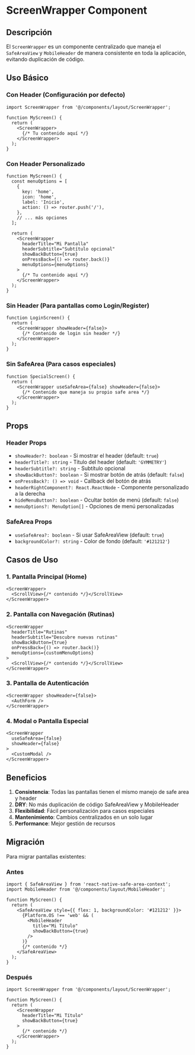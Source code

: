 # ScreenWrapper Component

## Descripción
El `ScreenWrapper` es un componente centralizado que maneja el `SafeAreaView` y `MobileHeader` de manera consistente en toda la aplicación, evitando duplicación de código.

## Uso Básico

### Con Header (Configuración por defecto)
```tsx
import ScreenWrapper from '@/components/layout/ScreenWrapper';

function MyScreen() {
  return (
    <ScreenWrapper>
      {/* Tu contenido aquí */}
    </ScreenWrapper>
  );
}
```

### Con Header Personalizado
```tsx
function MyScreen() {
  const menuOptions = [
    {
      key: 'home',
      icon: 'home',
      label: 'Inicio',
      action: () => router.push('/'),
    },
    // ... más opciones
  ];

  return (
    <ScreenWrapper
      headerTitle="Mi Pantalla"
      headerSubtitle="Subtítulo opcional"
      showBackButton={true}
      onPressBack={() => router.back()}
      menuOptions={menuOptions}
    >
      {/* Tu contenido aquí */}
    </ScreenWrapper>
  );
}
```

### Sin Header (Para pantallas como Login/Register)
```tsx
function LoginScreen() {
  return (
    <ScreenWrapper showHeader={false}>
      {/* Contenido de login sin header */}
    </ScreenWrapper>
  );
}
```

### Sin SafeArea (Para casos especiales)
```tsx
function SpecialScreen() {
  return (
    <ScreenWrapper useSafeArea={false} showHeader={false}>
      {/* Contenido que maneja su propio safe area */}
    </ScreenWrapper>
  );
}
```

## Props

### Header Props
- `showHeader?: boolean` - Si mostrar el header (default: `true`)
- `headerTitle?: string` - Título del header (default: `'GYMMETRY'`)
- `headerSubtitle?: string` - Subtítulo opcional
- `showBackButton?: boolean` - Si mostrar botón de atrás (default: `false`)
- `onPressBack?: () => void` - Callback del botón de atrás
- `headerRightComponent?: React.ReactNode` - Componente personalizado a la derecha
- `hideMenuButton?: boolean` - Ocultar botón de menú (default: `false`)
- `menuOptions?: MenuOption[]` - Opciones de menú personalizadas

### SafeArea Props
- `useSafeArea?: boolean` - Si usar SafeAreaView (default: `true`)
- `backgroundColor?: string` - Color de fondo (default: `'#121212'`)

## Casos de Uso

### 1. Pantalla Principal (Home)
```tsx
<ScreenWrapper>
  <ScrollView>{/* contenido */}</ScrollView>
</ScreenWrapper>
```

### 2. Pantalla con Navegación (Rutinas)
```tsx
<ScreenWrapper
  headerTitle="Rutinas"
  headerSubtitle="Descubre nuevas rutinas"
  showBackButton={true}
  onPressBack={() => router.back()}
  menuOptions={customMenuOptions}
>
  <ScrollView>{/* contenido */}</ScrollView>
</ScreenWrapper>
```

### 3. Pantalla de Autenticación
```tsx
<ScreenWrapper showHeader={false}>
  <AuthForm />
</ScreenWrapper>
```

### 4. Modal o Pantalla Especial
```tsx
<ScreenWrapper 
  useSafeArea={false} 
  showHeader={false}
>
  <CustomModal />
</ScreenWrapper>
```

## Beneficios

1. **Consistencia**: Todas las pantallas tienen el mismo manejo de safe area y header
2. **DRY**: No más duplicación de código SafeAreaView y MobileHeader
3. **Flexibilidad**: Fácil personalización para casos especiales
4. **Mantenimiento**: Cambios centralizados en un solo lugar
5. **Performance**: Mejor gestión de recursos

## Migración

Para migrar pantallas existentes:

### Antes
```tsx
import { SafeAreaView } from 'react-native-safe-area-context';
import MobileHeader from '@/components/layout/MobileHeader';

function MyScreen() {
  return (
    <SafeAreaView style={{ flex: 1, backgroundColor: '#121212' }}>
      {Platform.OS !== 'web' && (
        <MobileHeader 
          title="Mi Título"
          showBackButton={true}
        />
      )}
      {/* contenido */}
    </SafeAreaView>
  );
}
```

### Después
```tsx
import ScreenWrapper from '@/components/layout/ScreenWrapper';

function MyScreen() {
  return (
    <ScreenWrapper 
      headerTitle="Mi Título"
      showBackButton={true}
    >
      {/* contenido */}
    </ScreenWrapper>
  );
}
```
